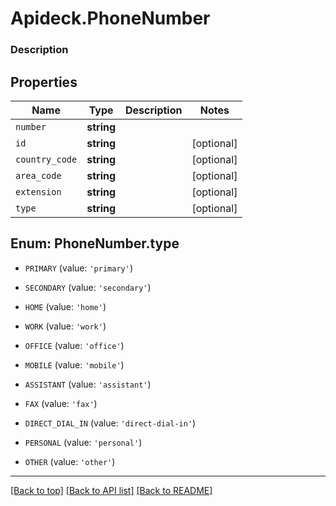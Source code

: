 # Apideck.PhoneNumber

### Description

## Properties
Name | Type | Description | Notes
------------ | ------------- | ------------- | -------------
`number` | **string** |  | 
`id` | **string** |  | [optional] 
`country_code` | **string** |  | [optional] 
`area_code` | **string** |  | [optional] 
`extension` | **string** |  | [optional] 
`type` | **string** |  | [optional] 





<a name="TYPE"></a>
## Enum: PhoneNumber.type


* `PRIMARY` (value: `'primary'`)

* `SECONDARY` (value: `'secondary'`)

* `HOME` (value: `'home'`)

* `WORK` (value: `'work'`)

* `OFFICE` (value: `'office'`)

* `MOBILE` (value: `'mobile'`)

* `ASSISTANT` (value: `'assistant'`)

* `FAX` (value: `'fax'`)

* `DIRECT_DIAL_IN` (value: `'direct-dial-in'`)

* `PERSONAL` (value: `'personal'`)

* `OTHER` (value: `'other'`)




---

[[Back to top]](#) [[Back to API list]](../../../../README.md#documentation-for-api-endpoints) [[Back to README]](../../../../README.md)


